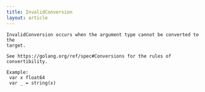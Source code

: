 ```yaml
---
title: InvalidConversion
layout: article
---
```

<!-- Copyright 2023 The Go Authors. All rights reserved.
     Use of this source code is governed by a BSD-style
     license that can be found in the LICENSE file. -->

<!-- Code generated by generrordocs.go; DO NOT EDIT. -->

```
InvalidConversion occurs when the argument type cannot be converted to the
target.

See https://golang.org/ref/spec#Conversions for the rules of
convertibility.

Example:
 var x float64
 var _ = string(x)
```

